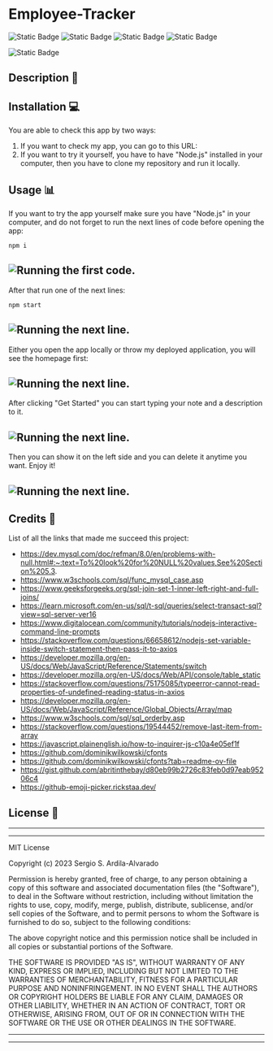# Employee-Tracker
![Static Badge](https://img.shields.io/badge/JavaScript-F7DF1E?style=for-the-badge&logo=javascript&labelColor=black)
![Static Badge](https://img.shields.io/badge/MySQL%20-%20%234479A1?style=for-the-badge&logo=mysql&logoColor=%234479A1&labelColor=white)
![Static Badge](https://img.shields.io/badge/Node.js-%23339933?style=for-the-badge&logo=node.js&labelColor=black)
![Static Badge](https://img.shields.io/badge/Express%20-%20black?style=for-the-badge&logo=Express&logoColor=white&labelColor=black&color=white)

![Static Badge](https://img.shields.io/badge/MIT-%2316A5F3?style=for-the-badge&label=License)



## Description  :bookmark_tabs:

## Installation :computer:

You are able to check this app by two ways:

 1. If you want to check my app, you can go to this URL: 
 2. If you want to try it yourself, you have to have "Node.js" installed in your computer, then you have to clone my repository and run it locally.

## Usage :bar_chart:

If you want to try the app yourself make sure you have "Node.js" in your computer, and do not forget to run the next lines of code before opening the app:
    
    npm i

 
 ![Running the first code.](public/images/screen1.png)
 ---
After that run one of the next lines:

    npm start

 ![Running the next line.](public/images/screen2.png)
 ---
Either you open the app locally or throw my deployed application, you will see the homepage first:

 ![Running the next line.](public/images/screen3.png)
 ---
After clicking "Get Started" you can start typing your note and a description to it.

 ![Running the next line.](public/images/screen4.png)
 ---
Then you can show it on the left side and you can delete it anytime you want. Enjoy it!

 ![Running the next line.](public/images/screen5.png)
 ---

## Credits :email:

List of all the links that made me succeed this project:
- https://dev.mysql.com/doc/refman/8.0/en/problems-with-null.html#:~:text=To%20look%20for%20NULL%20values,See%20Section%205.3.
- https://www.w3schools.com/sql/func_mysql_case.asp 
- https://www.geeksforgeeks.org/sql-join-set-1-inner-left-right-and-full-joins/
- https://learn.microsoft.com/en-us/sql/t-sql/queries/select-transact-sql?view=sql-server-ver16
- https://www.digitalocean.com/community/tutorials/nodejs-interactive-command-line-prompts
- https://stackoverflow.com/questions/66658612/nodejs-set-variable-inside-switch-statement-then-pass-it-to-axios
- https://developer.mozilla.org/en-US/docs/Web/JavaScript/Reference/Statements/switch
- https://developer.mozilla.org/en-US/docs/Web/API/console/table_static
- https://stackoverflow.com/questions/75175085/typeerror-cannot-read-properties-of-undefined-reading-status-in-axios
- https://developer.mozilla.org/en-US/docs/Web/JavaScript/Reference/Global_Objects/Array/map
- https://www.w3schools.com/sql/sql_orderby.asp
- https://stackoverflow.com/questions/19544452/remove-last-item-from-array
- https://javascript.plainenglish.io/how-to-inquirer-js-c10a4e05ef1f
- https://github.com/dominikwilkowski/cfonts
- https://github.com/dominikwilkowski/cfonts?tab=readme-ov-file
- https://gist.github.com/abritinthebay/d80eb99b2726c83feb0d97eab95206c4
- https://github-emoji-picker.rickstaa.dev/

## License :memo:
---
---
MIT License

Copyright (c) 2023 Sergio S. Ardila-Alvarado

Permission is hereby granted, free of charge, to any person obtaining a copy
of this software and associated documentation files (the "Software"), to deal
in the Software without restriction, including without limitation the rights
to use, copy, modify, merge, publish, distribute, sublicense, and/or sell
copies of the Software, and to permit persons to whom the Software is
furnished to do so, subject to the following conditions:

The above copyright notice and this permission notice shall be included in all
copies or substantial portions of the Software.

THE SOFTWARE IS PROVIDED "AS IS", WITHOUT WARRANTY OF ANY KIND, EXPRESS OR
IMPLIED, INCLUDING BUT NOT LIMITED TO THE WARRANTIES OF MERCHANTABILITY,
FITNESS FOR A PARTICULAR PURPOSE AND NONINFRINGEMENT. IN NO EVENT SHALL THE
AUTHORS OR COPYRIGHT HOLDERS BE LIABLE FOR ANY CLAIM, DAMAGES OR OTHER
LIABILITY, WHETHER IN AN ACTION OF CONTRACT, TORT OR OTHERWISE, ARISING FROM,
OUT OF OR IN CONNECTION WITH THE SOFTWARE OR THE USE OR OTHER DEALINGS IN THE
SOFTWARE.

---
---
